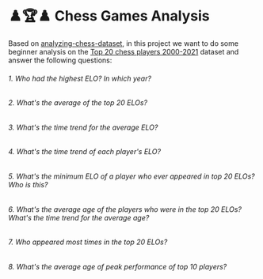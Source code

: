 # ♟️🏆♟️ Chess Games Analysis


 Based on [analyzing-chess-dataset](https://www.kaggle.com/code/fabrizioferrari73/analyzing-chess-dataset), in this project we want to do some beginner analysis on the [Top 20 chess players 2000-2021](https://www.kaggle.com/datasets/medaxone/top-20-chess-ratings-20002021) dataset and answer the following questions:
 

###### 1. Who had the highest ELO? In which year?
###### 2. What's the average of the top 20 ELOs?
###### 3. What's the time trend for the average ELO?
###### 4. What's the time trend of each player's ELO? 
###### 5. What's the minimum ELO of a player who ever appeared in top 20 ELOs? Who is this?
###### 6. What's the average age of the players who were in the top 20 ELOs? What's the time trend for the average age? 
###### 7. Who appeared most times in the top 20 ELOs?
###### 8. What's the average age of peak performance of top 10 players?
